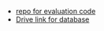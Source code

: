 - [repo for evaluation code](https://github.com/taoyds/test-suite-sql-eval)
- [Drive link for database](https://drive.google.com/uc?export=download&id=1TqleXec_OykOYFREKKtschzY29dUcVAQ)